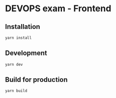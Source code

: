 # DEVOPS exam  - Frontend

## Installation

```bash
yarn install
```

## Development

```bash
yarn dev
```

## Build for production

```bash
yarn build
```
